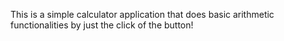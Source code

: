 This is a simple calculator application that does basic arithmetic functionalities by just the click of the button!
